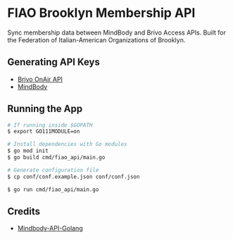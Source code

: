 # FIAO Brooklyn Membership API

Sync membership data between MindBody and Brivo Access APIs. Built for the Federation of Italian-American Organizations of Brooklyn. 

## Generating API Keys

+ [Brivo OnAir API](https://developer.brivo.com/)
+ [MindBody](https://developers.mindbodyonline.com/)

## Running the App

```sh
# If running inside $GOPATH
$ export GO111MODULE=on
```

```sh
# Install dependencies with Go modules
$ go mod init
$ go build cmd/fiao_api/main.go
```

```sh
# Generate configuration file
$ cp conf/conf.example.json conf/conf.json
```

```sh
$ go run cmd/fiao_api/main.go
```

## Credits

+ [Mindbody-API-Golang](https://github.com/vacovsky/Mindbody-API-Golang)